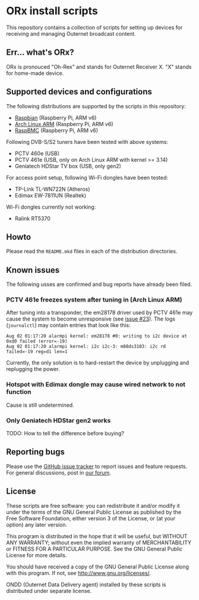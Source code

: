 # ORx install scripts

This repository contains a collection of scripts for setting up devices for
receiving and managing Outernet broadcast content.

## Err... what's ORx?

ORx is pronouced "Oh-Rex" and stands for Outernet Receiver X. "X" stands for
home-made device.

## Supported devices and configurations

The following distributions are supported by the scripts in this repository:

- [Raspbian](raspbian) (Raspberry Pi, ARM v6)
- [Arch Linux ARM](archarm) (Raspberry Pi, ARM v6)
- [RaspBMC](raspbmc) (Raspberry Pi, ARM v6)

Following DVB-S/S2 tuners have been tested with above systems:

- PCTV 460e (USB)
- PCTV 461e (USB, only on Arch Linux ARM with kernel >= 3.14)
- Geniatech HDStar TV box (USB, only gen2)

For access point setup, following Wi-Fi dongles have been tested:

- TP-Link TL-WN722N (Atheros)
- Edimax EW-7811UN (Realtek)

Wi-Fi dongles currently not working:

- Ralink RT5370

## Howto

Please read the `README.mkd` files in each of the distribution directories.

## Known issues

The following usses are confirmed and bug reports have already been filed.

### PCTV 461e freezes system after tuning in (Arch Linux ARM)

After tuning into a transponder, the em28178 driver used by PCTV 461e may cause
the system to become unresponsive (see 
[issue #23](https://github.com/Outernet-Project/orx-install/issues/23)). The 
logs (`journalctl`) may contain entries that look like this:

```
Aug 02 01:17:20 alarmpi kernel: em28178 #0: writing to i2c device at 0xd0 failed (error=-19)
Aug 02 01:17:20 alarmpi kernel: i2c i2c-3: m88ds3103: i2c rd failed=-19 reg=d1 len=1
```

Currently, the only solution is to hard-restart the device by unplugging and
replugging the power.

### Hotspot with Edimax dongle may cause wired network to not function

Cause is still undetermined.

### Only Geniatech HDStar gen2 works

TODO: How to tell the difference before buying?

## Reporting bugs

Please use the [GitHub issue
tracker](https://github.com/Outernet-Project/orx-install/issues) to report
issues and feature requests. For general discussions, post in [our
forum](https://discuss.outernet.is/category/outernet-software).

## License

These scripts are free software: you can redistribute it and/or modify it under
the terms of the GNU General Public License as published by the Free Software
Foundation, either version 3 of the License, or (at your option) any later
version.

This program is distributed in the hope that it will be useful, but WITHOUT ANY
WARRANTY; without even the implied warranty of MERCHANTABILITY or FITNESS FOR A
PARTICULAR PURPOSE.  See the GNU General Public License for more details.

You should have received a copy of the GNU General Public License along with
this program.  If not, see <http://www.gnu.org/licenses/>.

ONDD (Outernet Data Delivery agent) installed by these scripts is distributed 
under separate license.

